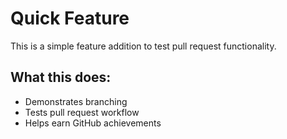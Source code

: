 # Quick Feature

This is a simple feature addition to test pull request functionality.

## What this does:
- Demonstrates branching
- Tests pull request workflow
- Helps earn GitHub achievements